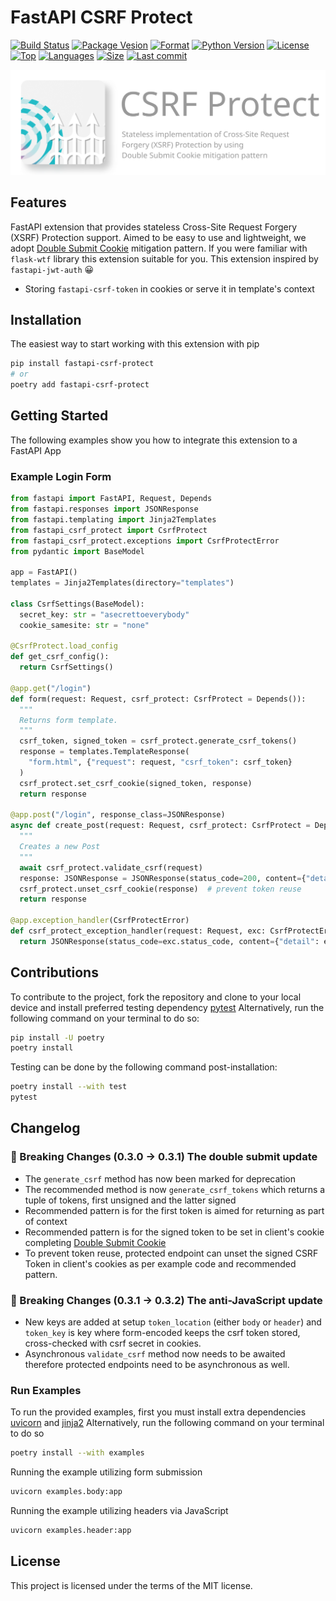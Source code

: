 # FastAPI CSRF Protect

[![Build Status](https://travis-ci.com/aekasitt/fastapi-csrf-protect.svg?branch=master)](https://app.travis-ci.com/github/aekasitt/fastapi-csrf-protect)
[![Package Vesion](https://img.shields.io/pypi/v/fastapi-csrf-protect)](https://pypi.org/project/fastapi-csrf-protect)
[![Format](https://img.shields.io/pypi/format/fastapi-csrf-protect)](https://pypi.org/project/fastapi-csrf-protect)
[![Python Version](https://img.shields.io/pypi/pyversions/fastapi-csrf-protect)](https://pypi.org/project/fastapi-csrf-protect)
[![License](https://img.shields.io/pypi/l/fastapi-csrf-protect)](https://pypi.org/project/fastapi-csrf-protect)
[![Top](https://img.shields.io/github/languages/top/aekasitt/fastapi-csrf-protect)](.)
[![Languages](https://img.shields.io/github/languages/count/aekasitt/fastapi-csrf-protect)](.)
[![Size](https://img.shields.io/github/repo-size/aekasitt/fastapi-csrf-protect)](.)
[![Last commit](https://img.shields.io/github/last-commit/aekasitt/fastapi-csrf-protect/master)](.)

[![Protect Banner](static/protect-banner.svg)](https://github.com/aekasitt/fastapi-csrf-protect/blob/static/protect-banner.svg)

## Features

FastAPI extension that provides stateless Cross-Site Request Forgery (XSRF) Protection support.
Aimed to be easy to use and lightweight, we adopt [Double Submit Cookie](https://cheatsheetseries.owasp.org/cheatsheets/Cross-Site_Request_Forgery_Prevention_Cheat_Sheet.html#double-submit-cookie) mitigation pattern.
If you were familiar with `flask-wtf` library this extension suitable for you.
This extension inspired by `fastapi-jwt-auth` 😀

- Storing `fastapi-csrf-token` in cookies or serve it in template's context

## Installation

The easiest way to start working with this extension with pip

```bash
pip install fastapi-csrf-protect
# or
poetry add fastapi-csrf-protect
```

## Getting Started

The following examples show you how to integrate this extension to a FastAPI App

### Example Login Form

```python
from fastapi import FastAPI, Request, Depends
from fastapi.responses import JSONResponse
from fastapi.templating import Jinja2Templates
from fastapi_csrf_protect import CsrfProtect
from fastapi_csrf_protect.exceptions import CsrfProtectError
from pydantic import BaseModel

app = FastAPI()
templates = Jinja2Templates(directory="templates")

class CsrfSettings(BaseModel):
  secret_key: str = "asecrettoeverybody"
  cookie_samesite: str = "none"

@CsrfProtect.load_config
def get_csrf_config():
  return CsrfSettings()

@app.get("/login")
def form(request: Request, csrf_protect: CsrfProtect = Depends()):
  """
  Returns form template.
  """
  csrf_token, signed_token = csrf_protect.generate_csrf_tokens()
  response = templates.TemplateResponse(
    "form.html", {"request": request, "csrf_token": csrf_token}
  )
  csrf_protect.set_csrf_cookie(signed_token, response)
  return response

@app.post("/login", response_class=JSONResponse)
async def create_post(request: Request, csrf_protect: CsrfProtect = Depends()):
  """
  Creates a new Post
  """
  await csrf_protect.validate_csrf(request)
  response: JSONResponse = JSONResponse(status_code=200, content={"detail": "OK"})
  csrf_protect.unset_csrf_cookie(response)  # prevent token reuse
  return response

@app.exception_handler(CsrfProtectError)
def csrf_protect_exception_handler(request: Request, exc: CsrfProtectError):
  return JSONResponse(status_code=exc.status_code, content={"detail": exc.message})

```

## Contributions

To contribute to the project, fork the repository and clone to your local device and install preferred testing dependency [pytest](https://github.com/pytest-dev/pytest)
Alternatively, run the following command on your terminal to do so:

```bash
pip install -U poetry
poetry install
```

Testing can be done by the following command post-installation:

```bash
poetry install --with test
pytest
```

## Changelog

### 🚧 Breaking Changes (0.3.0 -> 0.3.1) The double submit update

* The `generate_csrf` method has now been marked for deprecation
* The recommended method is now `generate_csrf_tokens` which returns a tuple of tokens, first unsigned
  and the latter signed
* Recommended pattern is for the first token is aimed for returning as part of context
* Recommended pattern is for the signed token to be set in client's cookie completing [Double Submit Cookie](https://cheatsheetseries.owasp.org/cheatsheets/Cross-Site_Request_Forgery_Prevention_Cheat_Sheet.html#double-submit-cookie)
* To prevent token reuse, protected endpoint can unset the signed CSRF Token in client's cookies as
  per example code and recommended pattern.

### 🚧 Breaking Changes (0.3.1 -> 0.3.2) The anti-JavaScript update

* New keys are added at setup `token_location` (either `body` or `header`) and `token_key` is key
  where form-encoded keeps the csrf token stored, cross-checked with csrf secret in cookies.
* Asynchronous `validate_csrf` method now needs to be awaited therefore protected endpoints need to
  be asynchronous as well.

### Run Examples

To run the provided examples, first you must install extra dependencies [uvicorn](https://github.com/encode/uvicorn) and [jinja2](https://github.com/pallets/jinja/)
Alternatively, run the following command on your terminal to do so

```bash
poetry install --with examples
```

Running the example utilizing form submission

```bash
uvicorn examples.body:app
```

Running the example utilizing headers via JavaScript

```bash
uvicorn examples.header:app
```

## License

This project is licensed under the terms of the MIT license.
